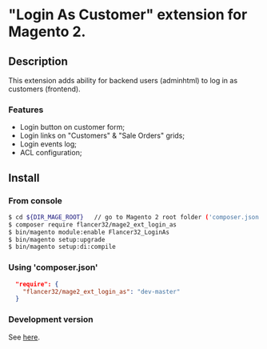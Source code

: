 # "Login As Customer" extension for Magento 2.



## Description

This extension adds ability for backend users (adminhtml) to log in as customers (frontend).

### Features
* Login button on customer form;
* Login links on "Customers" & "Sale Orders" grids;
* Login events log;
* ACL configuration;



## Install

### From console

```bash
$ cd ${DIR_MAGE_ROOT}   // go to Magento 2 root folder ('composer.json' file should be placed there)
$ composer require flancer32/mage2_ext_login_as
$ bin/magento module:enable Flancer32_LoginAs
$ bin/magento setup:upgrade
$ bin/magento setup:di:compile

```

### Using 'composer.json'

```json
  "require": {
    "flancer32/mage2_ext_login_as": "dev-master"
  }
```

### Development version

See [here](./docs/develop.md).


